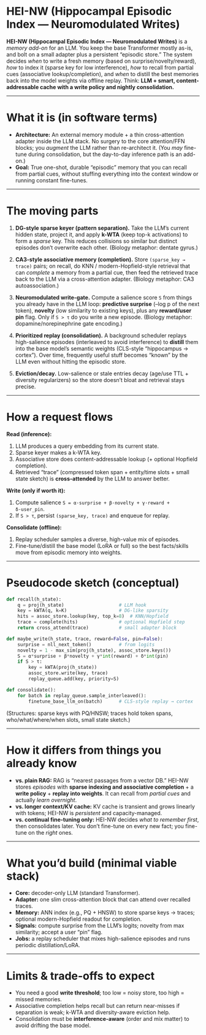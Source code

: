 # HEI-NW (Hippocampal Episodic Index — Neuromodulated Writes)

**HEI-NW (Hippocampal Episodic Index — Neuromodulated Writes)** is a *memory add-on* for an LLM. You keep the base Transformer mostly as-is, and bolt on a small adapter plus a persistent “episodic store.” The system decides *when* to write a fresh memory (based on surprise/novelty/reward), *how* to index it (sparse key for low interference), *how* to recall from partial cues (associative lookup/completion), and *when* to distill the best memories back into the model weights via offline replay. Think: **LLM + smart, content-addressable cache with a write policy and nightly consolidation.**&#x20;

---

# What it is (in software terms)

* **Architecture:** An external memory module + a thin cross-attention adapter inside the LLM stack. No surgery to the core attention/FFN blocks; you *augment* the LLM rather than re-architect it. (You *may* fine-tune during consolidation, but the day-to-day inference path is an add-on.)&#x20;
* **Goal:** True one-shot, durable “episodic” memory that you can recall from partial cues, without stuffing everything into the context window or running constant fine-tunes.&#x20;

---

# The moving parts

1. **DG-style sparse keyer (pattern separation).**
   Take the LLM’s current hidden state, project it, and apply **k-WTA** (keep top-k activations) to form a *sparse* key. This reduces collisions so similar but distinct episodes don’t overwrite each other. (Biology metaphor: dentate gyrus.)&#x20;

2. **CA3-style associative memory (completion).**
   Store `(sparse_key → trace)` pairs; on recall, do KNN / modern-Hopfield-style retrieval that can *complete* a memory from a partial cue, then feed the retrieved trace back to the LLM via a cross-attention adapter. (Biology metaphor: CA3 autoassociation.)&#x20;

3. **Neuromodulated write-gate.**
   Compute a salience score `S` from things you already have in the LLM loop: **predictive surprise** (–log p of the next token), **novelty** (low similarity to existing keys), plus any **reward/user pin** flag. Only if `S > τ` do you write a new episode. (Biology metaphor: dopamine/norepinephrine gate encoding.)&#x20;

4. **Prioritized replay (consolidation).**
   A background scheduler replays high-salience episodes (interleaved to avoid interference) to **distill** them into the base model’s semantic weights (CLS-style “hippocampus → cortex”). Over time, frequently useful stuff becomes “known” by the LLM even without hitting the episodic store.&#x20;

5. **Eviction/decay.**
   Low-salience or stale entries decay (age/use TTL + diversity regularizers) so the store doesn’t bloat and retrieval stays precise.&#x20;

---

# How a request flows

**Read (inference):**

1. LLM produces a query embedding from its current state.
2. Sparse keyer makes a k-WTA key.
3. Associative store does content-addressable lookup (+ optional Hopfield completion).
4. Retrieved “trace” (compressed token span + entity/time slots + small state sketch) is **cross-attended** by the LLM to answer better.&#x20;

**Write (only if worth it):**

1. Compute salience `S = α·surprise + β·novelty + γ·reward + δ·user_pin`.
2. If `S > τ`, persist `(sparse_key, trace)` and enqueue for replay.&#x20;

**Consolidate (offline):**

1. Replay scheduler samples a diverse, high-value mix of episodes.
2. Fine-tune/distill the base model (LoRA or full) so the best facts/skills move from episodic memory into weights.&#x20;

---

# Pseudocode sketch (conceptual)

```python
def recall(h_state):
    q = proj(h_state)                    # LLM hook
    key = kWTA(q, k=K)                   # DG-like sparsity
    hits = assoc_store.lookup(key, top_k=8)  # KNN/Hopfield
    trace = complete(hits)               # optional Hopfield step
    return cross_attend(trace)           # small adapter block

def maybe_write(h_state, trace, reward=False, pin=False):
    surprise = nll_next_token()          # from logits
    novelty = 1 - max_sim(proj(h_state), assoc_store.keys())
    S = α*surprise + β*novelty + γ*int(reward) + δ*int(pin)
    if S > τ:
        key = kWTA(proj(h_state))
        assoc_store.write(key, trace)
        replay_queue.add(key, priority=S)

def consolidate():
    for batch in replay_queue.sample_interleaved():
        finetune_base_llm_on(batch)      # CLS-style replay → cortex
```

(Structures: sparse keys with PQ/HNSW; traces hold token spans, who/what/where/when slots, small state sketch.)&#x20;

---

# How it differs from things you already know

* **vs. plain RAG:** RAG is “nearest passages from a vector DB.” HEI-NW stores *episodes* with **sparse indexing and associative completion** + a **write policy** + **replay into weights**. It can recall from *partial cues* and actually *learn overnight*.&#x20;
* **vs. longer context/KV cache:** KV cache is transient and grows linearly with tokens; HEI-NW is *persistent* and capacity-managed.&#x20;
* **vs. continual fine-tuning only:** HEI-NW decides *what to remember first*, then consolidates later. You don’t fine-tune on every new fact; you fine-tune on the *right* ones.&#x20;

---

# What you’d build (minimal viable stack)

* **Core:** decoder-only LLM (standard Transformer).
* **Adapter:** one slim cross-attention block that can attend over recalled traces.
* **Memory:** ANN index (e.g., PQ + HNSW) to store sparse keys → traces; optional modern-Hopfield readout for completion.
* **Signals:** compute surprise from the LLM’s logits; novelty from max similarity; accept a user “pin” flag.
* **Jobs:** a replay scheduler that mixes high-salience episodes and runs periodic distillation/LoRA.&#x20;

---

# Limits & trade-offs to expect

* You need a good **write threshold**; too low = noisy store, too high = missed memories.
* Associative completion helps recall but can return near-misses if separation is weak; k-WTA and diversity-aware eviction help.
* Consolidation must be **interference-aware** (order and mix matter) to avoid drifting the base model.&#x20;
